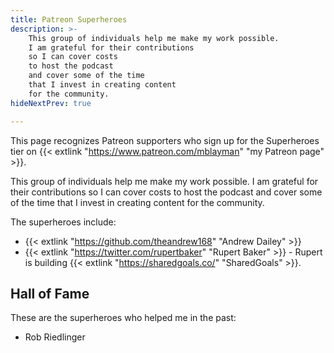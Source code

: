```yaml
---
title: Patreon Superheroes
description: >-
    This group of individuals help me make my work possible.
    I am grateful for their contributions
    so I can cover costs
    to host the podcast
    and cover some of the time
    that I invest in creating content
    for the community.
hideNextPrev: true

---
```


This page recognizes Patreon supporters
who sign up for the Superheroes tier
on {{< extlink "https://www.patreon.com/mblayman" "my Patreon page" >}}.

This group of individuals help me make my work possible.
I am grateful for their contributions
so I can cover costs
to host the podcast
and cover some of the time
that I invest in creating content
for the community.

The superheroes include:

* {{< extlink "https://github.com/theandrew168" "Andrew Dailey" >}}
* {{< extlink "https://twitter.com/rupertbaker" "Rupert Baker" >}} - 
    Rupert is building {{< extlink "https://sharedgoals.co/" "SharedGoals" >}}.

## Hall of Fame

These are the superheroes who helped me in the past:

* Rob Riedlinger
